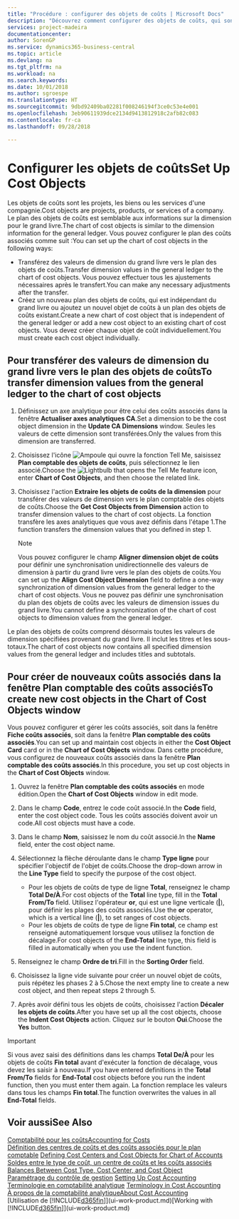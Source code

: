```yaml
---
title: "Procédure : configurer des objets de coûts | Microsoft Docs"
description: "Découvrez comment configurer des objets de coûts, qui sont similaires aux dimensions pour le grand livre."
services: project-madeira
documentationcenter: 
author: SorenGP
ms.service: dynamics365-business-central
ms.topic: article
ms.devlang: na
ms.tgt_pltfrm: na
ms.workload: na
ms.search.keywords: 
ms.date: 10/01/2018
ms.author: sgroespe
ms.translationtype: HT
ms.sourcegitcommit: 9dbd92409ba02281f008246194f3ce0c53e4e001
ms.openlocfilehash: 3eb90611939dce2134d9413812918c2afb82c083
ms.contentlocale: fr-ca
ms.lasthandoff: 09/28/2018

---
```

# <a name="set-up-cost-objects"></a><span data-ttu-id="7f50f-103">Configurer les objets de coûts</span><span class="sxs-lookup"><span data-stu-id="7f50f-103">Set Up Cost Objects</span></span>
<span data-ttu-id="7f50f-104">Les objets de coûts sont les projets, les biens ou les services d'une compagnie.</span><span class="sxs-lookup"><span data-stu-id="7f50f-104">Cost objects are projects, products, or services of a company.</span></span> <span data-ttu-id="7f50f-105">Le plan des objets de coûts est semblable aux informations sur la dimension pour le grand livre.</span><span class="sxs-lookup"><span data-stu-id="7f50f-105">The chart of cost objects is similar to the dimension information for the general ledger.</span></span> <span data-ttu-id="7f50f-106">Vous pouvez configurer le plan des coûts associés comme suit :</span><span class="sxs-lookup"><span data-stu-id="7f50f-106">You can set up the chart of cost objects in the following ways:</span></span>  

* <span data-ttu-id="7f50f-107">Transférez des valeurs de dimension du grand livre vers le plan des objets de coûts.</span><span class="sxs-lookup"><span data-stu-id="7f50f-107">Transfer dimension values in the general ledger to the chart of cost objects.</span></span> <span data-ttu-id="7f50f-108">Vous pouvez effectuer tous les ajustements nécessaires après le transfert.</span><span class="sxs-lookup"><span data-stu-id="7f50f-108">You can make any necessary adjustments after the transfer.</span></span>  
* <span data-ttu-id="7f50f-109">Créez un nouveau plan des objets de coûts, qui est indépendant du grand livre ou ajoutez un nouvel objet de coûts à un plan des objets de coûts existant.</span><span class="sxs-lookup"><span data-stu-id="7f50f-109">Create a new chart of cost object that is independent of the general ledger or add a new cost object to an existing chart of cost objects.</span></span> <span data-ttu-id="7f50f-110">Vous devez créer chaque objet de coût individuellement.</span><span class="sxs-lookup"><span data-stu-id="7f50f-110">You must create each cost object individually.</span></span>  

## <a name="to-transfer-dimension-values-from-the-general-ledger-to-the-chart-of-cost-objects"></a><span data-ttu-id="7f50f-111">Pour transférer des valeurs de dimension du grand livre vers le plan des objets de coûts</span><span class="sxs-lookup"><span data-stu-id="7f50f-111">To transfer dimension values from the general ledger to the chart of cost objects</span></span>  
1.  <span data-ttu-id="7f50f-112">Définissez un axe analytique pour être celui des coûts associés dans la fenêtre **Actualiser axes analytiques CA**.</span><span class="sxs-lookup"><span data-stu-id="7f50f-112">Set a dimension to be the cost object dimension in the **Update CA Dimensions** window.</span></span> <span data-ttu-id="7f50f-113">Seules les valeurs de cette dimension sont transférées.</span><span class="sxs-lookup"><span data-stu-id="7f50f-113">Only the values from this dimension are transferred.</span></span>  
2.  <span data-ttu-id="7f50f-114">Choisissez l'icône ![Ampoule qui ouvre la fonction Tell Me](media/ui-search/search_small.png "Dites-moi ce que vous voulez faire"), saisissez **Plan comptable des objets de coûts**, puis sélectionnez le lien associé.</span><span class="sxs-lookup"><span data-stu-id="7f50f-114">Choose the ![Lightbulb that opens the Tell Me feature](media/ui-search/search_small.png "Tell me what you want to do") icon, enter **Chart of Cost Objects**, and then choose the related link.</span></span>  
3.  <span data-ttu-id="7f50f-115">Choisissez l'action **Extraire les objets de coûts de la dimension** pour transférer des valeurs de dimension vers le plan comptable des objets de coûts.</span><span class="sxs-lookup"><span data-stu-id="7f50f-115">Choose the **Get Cost Objects from Dimension** action to transfer dimension values to the chart of cost objects.</span></span> <span data-ttu-id="7f50f-116">La fonction transfère les axes analytiques que vous avez définis dans l'étape 1.</span><span class="sxs-lookup"><span data-stu-id="7f50f-116">The function transfers the dimension values that you defined in step 1.</span></span>  

    > [!NOTE]  
    >  <span data-ttu-id="7f50f-117">Vous pouvez configurer le champ **Aligner dimension objet de coûts** pour définir une synchronisation unidirectionnelle des valeurs de dimension à partir du grand livre vers le plan des objets de coûts.</span><span class="sxs-lookup"><span data-stu-id="7f50f-117">You can set up the **Align Cost Object Dimension**  field to define a one-way synchronization of dimension values from the general ledger to the chart of cost objects.</span></span> <span data-ttu-id="7f50f-118">Vous ne pouvez pas définir une synchronisation du plan des objets de coûts avec les valeurs de dimension issues du grand livre.</span><span class="sxs-lookup"><span data-stu-id="7f50f-118">You cannot define a synchronization of the chart of cost objects to dimension values from the general ledger.</span></span>  

<span data-ttu-id="7f50f-119">Le plan des objets de coûts comprend désormais toutes les valeurs de dimension spécifiées provenant du grand livre. Il inclut les titres et les sous-totaux.</span><span class="sxs-lookup"><span data-stu-id="7f50f-119">The chart of cost objects now contains all specified dimension values from the general ledger and includes titles and subtotals.</span></span>  

## <a name="to-create-new-cost-objects-in-the-chart-of-cost-objects-window"></a><span data-ttu-id="7f50f-120">Pour créer de nouveaux coûts associés dans la fenêtre Plan comptable des coûts associés</span><span class="sxs-lookup"><span data-stu-id="7f50f-120">To create new cost objects in the Chart of Cost Objects window</span></span>  
<span data-ttu-id="7f50f-121">Vous pouvez configurer et gérer les coûts associés, soit dans la fenêtre **Fiche coûts associés**, soit dans la fenêtre **Plan comptable des coûts associés**.</span><span class="sxs-lookup"><span data-stu-id="7f50f-121">You can set up and maintain cost objects in either the **Cost Object Card** card or in the **Chart of Cost Objects** window.</span></span> <span data-ttu-id="7f50f-122">Dans cette procédure, vous configurez de nouveaux coûts associés dans la fenêtre **Plan comptable des coûts associés**.</span><span class="sxs-lookup"><span data-stu-id="7f50f-122">In this procedure, you set up cost objects in the **Chart of Cost Objects** window.</span></span>  

1.  <span data-ttu-id="7f50f-123">Ouvrez la fenêtre **Plan comptable des coûts associés** en mode édition.</span><span class="sxs-lookup"><span data-stu-id="7f50f-123">Open the **Chart of Cost Objects** window in edit mode.</span></span>  
2.  <span data-ttu-id="7f50f-124">Dans le champ **Code**, entrez le code coût associé.</span><span class="sxs-lookup"><span data-stu-id="7f50f-124">In the **Code** field, enter the cost object code.</span></span> <span data-ttu-id="7f50f-125">Tous les coûts associés doivent avoir un code.</span><span class="sxs-lookup"><span data-stu-id="7f50f-125">All cost objects must have a code.</span></span>  
3.  <span data-ttu-id="7f50f-126">Dans le champ **Nom**, saisissez le nom du coût associé.</span><span class="sxs-lookup"><span data-stu-id="7f50f-126">In the **Name** field, enter the cost object name.</span></span>  
4.  <span data-ttu-id="7f50f-127">Sélectionnez la flèche déroulante dans le champ **Type ligne** pour spécifier l'objectif de l'objet de coûts.</span><span class="sxs-lookup"><span data-stu-id="7f50f-127">Choose the drop-down arrow in the **Line Type** field to specify the purpose of the cost object.</span></span>  

    * <span data-ttu-id="7f50f-128">Pour les objets de coûts de type de ligne **Total**, renseignez le champ **Total De/À**.</span><span class="sxs-lookup"><span data-stu-id="7f50f-128">For cost objects of the **Total** line type, fill in the **Total From/To** field.</span></span> <span data-ttu-id="7f50f-129">Utilisez l'opérateur **or**, qui est une ligne verticale (**&#124;**), pour définir les plages des coûts associés.</span><span class="sxs-lookup"><span data-stu-id="7f50f-129">Use the **or** operator, which is a vertical line (**&#124;**), to set ranges of cost objects.</span></span>  
    * <span data-ttu-id="7f50f-130">Pour les objets de coûts de type de ligne **Fin total**, ce champ est renseigné automatiquement lorsque vous utilisez la fonction de décalage.</span><span class="sxs-lookup"><span data-stu-id="7f50f-130">For cost objects of the **End-Total** line type, this field is filled in automatically when you use  the indent function.</span></span>  
5.  <span data-ttu-id="7f50f-131">Renseignez le champ **Ordre de tri**.</span><span class="sxs-lookup"><span data-stu-id="7f50f-131">Fill in the **Sorting Order** field.</span></span>  
6.  <span data-ttu-id="7f50f-132">Choisissez la ligne vide suivante pour créer un nouvel objet de coûts, puis répétez les phases 2 à 5.</span><span class="sxs-lookup"><span data-stu-id="7f50f-132">Chose the next empty line to create a new cost object, and then repeat steps 2 through 5.</span></span>  
7.  <span data-ttu-id="7f50f-133">Après avoir défini tous les objets de coûts, choisissez l'action **Décaler les objets de coûts**.</span><span class="sxs-lookup"><span data-stu-id="7f50f-133">After you have set up all the cost objects, choose the **Indent Cost Objects** action.</span></span> <span data-ttu-id="7f50f-134">Cliquez sur le bouton **Oui**.</span><span class="sxs-lookup"><span data-stu-id="7f50f-134">Choose the **Yes** button.</span></span>  

> [!IMPORTANT]  
>  <span data-ttu-id="7f50f-135">Si vous avez saisi des définitions dans les champs **Total De/À** pour les objets de coûts **Fin total** avant d'exécuter la fonction de décalage, vous devez les saisir à nouveau.</span><span class="sxs-lookup"><span data-stu-id="7f50f-135">If you have entered definitions in the **Total From/To** fields for **End-Total** cost objects before you run the indent function, then you must enter them again.</span></span> <span data-ttu-id="7f50f-136">La fonction remplace les valeurs dans tous les champs **Fin total**.</span><span class="sxs-lookup"><span data-stu-id="7f50f-136">The function overwrites the values in all **End-Total** fields.</span></span>  

## <a name="see-also"></a><span data-ttu-id="7f50f-137">Voir aussi</span><span class="sxs-lookup"><span data-stu-id="7f50f-137">See Also</span></span>  
[<span data-ttu-id="7f50f-138">Comptabilité pour les coûts</span><span class="sxs-lookup"><span data-stu-id="7f50f-138">Accounting for Costs</span></span>](finance-manage-cost-accounting.md)  
<span data-ttu-id="7f50f-139">[Définition des centres de coûts et des coûts associés pour le plan comptable](finance-defining-cost-centers-and-cost-objects-for-chart-of-accounts.md) </span><span class="sxs-lookup"><span data-stu-id="7f50f-139">[Defining Cost Centers and Cost Objects for Chart of Accounts](finance-defining-cost-centers-and-cost-objects-for-chart-of-accounts.md) </span></span>  
<span data-ttu-id="7f50f-140">[Soldes entre le type de coût, un centre de coûts et les coûts associés](finance-balances-between-cost-type-cost-center-and-cost-object.md) </span><span class="sxs-lookup"><span data-stu-id="7f50f-140">[Balances Between Cost Type, Cost Center, and Cost Object](finance-balances-between-cost-type-cost-center-and-cost-object.md) </span></span>  
<span data-ttu-id="7f50f-141">[Paramétrage du contrôle de gestion](finance-set-up-cost-accounting.md) </span><span class="sxs-lookup"><span data-stu-id="7f50f-141">[Setting Up Cost Accounting](finance-set-up-cost-accounting.md) </span></span>  
<span data-ttu-id="7f50f-142">[Terminologie en comptabilité analytique](finance-terminology-in-cost-accounting.md) </span><span class="sxs-lookup"><span data-stu-id="7f50f-142">[Terminology in Cost Accounting](finance-terminology-in-cost-accounting.md) </span></span>  
[<span data-ttu-id="7f50f-143">À propos de la comptabilité analytique</span><span class="sxs-lookup"><span data-stu-id="7f50f-143">About Cost Accounting</span></span>](finance-about-cost-accounting.md)  
<span data-ttu-id="7f50f-144">[Utilisation de [!INCLUDE[d365fin](includes/d365fin_md.md)]](ui-work-product.md)</span><span class="sxs-lookup"><span data-stu-id="7f50f-144">[Working with [!INCLUDE[d365fin](includes/d365fin_md.md)]](ui-work-product.md)</span></span>

